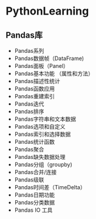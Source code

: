 # PythonLearning

## Pandas库
- Pandas系列
- Pandas数据帧（DataFrame)
- Pandas面板（Panel）
- Pandas基本功能 （属性和方法）
- Pandas描述性统计
- Pandas函数应用
- Pandas重建索引
- Pandas迭代
- Pandas排序
- Pandas字符串和文本数据
- Pandas选项和自定义
- Pandas索引和选择数据
- Pandas统计函数
- Pandas聚合
- Pandas缺失数据处理
- Pandas分组（groupby)
- Pandas合并/连接
- Pandas级联
- Pandas时间差（TimeDelta）
- Pandas日期功能
- Pandas分类数据
- Pandas IO 工具
